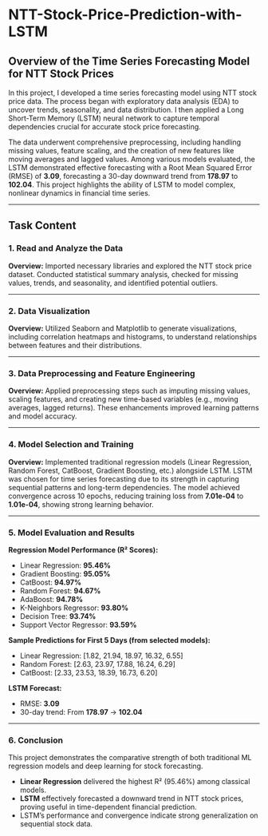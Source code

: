 # NTT-Stock-Price-Prediction-with-LSTM

## Overview of the Time Series Forecasting Model for NTT Stock Prices

In this project, I developed a time series forecasting model using NTT stock price data. The process began with exploratory data analysis (EDA) to uncover trends, seasonality, and data distribution. I then applied a Long Short-Term Memory (LSTM) neural network to capture temporal dependencies crucial for accurate stock price forecasting.

The data underwent comprehensive preprocessing, including handling missing values, feature scaling, and the creation of new features like moving averages and lagged values. Among various models evaluated, the LSTM demonstrated effective forecasting with a Root Mean Squared Error (RMSE) of **3.09**, forecasting a 30-day downward trend from **178.97** to **102.04**. This project highlights the ability of LSTM to model complex, nonlinear dynamics in financial time series.

---

##  Task Content

### 1. Read and Analyze the Data

**Overview:**
Imported necessary libraries and explored the NTT stock price dataset. Conducted statistical summary analysis, checked for missing values, trends, and seasonality, and identified potential outliers.

---

### 2. Data Visualization

**Overview:**
Utilized Seaborn and Matplotlib to generate visualizations, including correlation heatmaps and histograms, to understand relationships between features and their distributions.

---

### 3. Data Preprocessing and Feature Engineering

**Overview:**
Applied preprocessing steps such as imputing missing values, scaling features, and creating new time-based variables (e.g., moving averages, lagged returns). These enhancements improved learning patterns and model accuracy.

---

### 4. Model Selection and Training

**Overview:**
Implemented traditional regression models (Linear Regression, Random Forest, CatBoost, Gradient Boosting, etc.) alongside LSTM.
LSTM was chosen for time series forecasting due to its strength in capturing sequential patterns and long-term dependencies. The model achieved convergence across 10 epochs, reducing training loss from **7.01e-04** to **1.01e-04**, showing strong learning behavior.

---

### 5. Model Evaluation and Results

**Regression Model Performance (R² Scores):**

* Linear Regression: **95.46%**
* Gradient Boosting: **95.05%**
* CatBoost: **94.97%**
* Random Forest: **94.67%**
* AdaBoost: **94.78%**
* K-Neighbors Regressor: **93.80%**
* Decision Tree: **93.74%**
* Support Vector Regressor: **93.59%**

**Sample Predictions for First 5 Days (from selected models):**

* Linear Regression: \[1.82, 21.94, 18.97, 16.32, 6.55]
* Random Forest: \[2.63, 23.97, 17.88, 16.24, 6.29]
* CatBoost: \[2.33, 23.53, 18.39, 16.73, 6.20]

**LSTM Forecast:**

* RMSE: **3.09**
* 30-day trend: From **178.97** → **102.04**

---

### 6. Conclusion

This project demonstrates the comparative strength of both traditional ML regression models and deep learning for stock forecasting.

* **Linear Regression** delivered the highest R² (95.46%) among classical models.
* **LSTM** effectively forecasted a downward trend in NTT stock prices, proving useful in time-dependent financial prediction.
* LSTM’s performance and convergence indicate strong generalization on sequential stock data.
